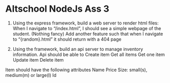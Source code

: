 # Altschool NodeJs Ass 3

1. Using the express framework, build a web server to render html files:
When I navigate to “/index.html”, I should see a simple webpage of the student. (Nothing fancy)
Add another feature such that when I navigate to “{random}.html” it should return with a 404 page


2. Using the framework, build an api server to manage inventory information. Api should be able to
Create item
Get all items
Get one item
Update item
Delete item

Item should have the following attributes
Name
Price
Size: small(s), medium(m) or large(l)
Id
